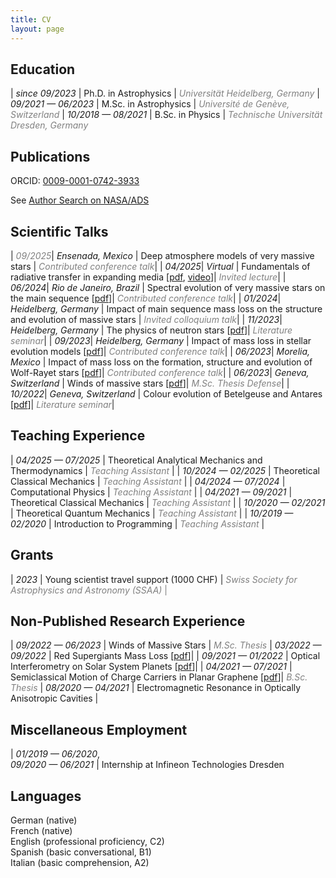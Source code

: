 ```yaml
---
title: CV
layout: page
---
```


## Education

| <span class="text-accent">*since 09/2023*</span> | Ph.D. in Astrophysics | <span style="color:gray">*Universität Heidelberg, Germany*</span>
| <span class="text-accent">*09/2021 — 06/2023*</span> | M.Sc. in Astrophysics | <span style="color:gray">*Université de Genève, Switzerland*</span>
| <span class="text-accent">*10/2018 — 08/2021*</span> | B.Sc. in Physics | <span style="color:gray">*Technische Universität Dresden, Germany*</span>

## Publications

ORCID: [0009-0001-0742-3933](https://orcid.org/0009-0001-0742-3933)

See [Author Search on NASA/ADS](https://ui.adsabs.harvard.edu/search/fq=%7B!type%3Daqp%20v%3D%24fq_database%7D&fq_database=(database%3Aastronomy%20OR%20database%3Aphysics)&p_=0&q=%20author%3A%22Josiek%2C%20J%22&sort=date%20desc%2C%20bibcode%20desc)

## Scientific Talks

| <span style="color:gray">*09/2025*</span>| *Ensenada, Mexico* | Deep atmosphere models of very massive stars | <span style="color:gray">*Contributed conference talk*</span>|
| <span class="text-accent">*04/2025*</span>| *Virtual* | Fundamentals of radiative transfer in expanding media <span class="small-text">[[pdf](https://jorisjosiek.com/assets/documents/202504-Lecture.pdf), [video](https://www.youtube.com/watch?v=2eu1p37UKWs)]</span>| <span style="color:gray">*Invited lecture*</span>|
| <span class="text-accent">*06/2024*</span>| *Rio de Janeiro, Brazil* | Spectral evolution of very massive stars on the main sequence <span class="small-text">[[pdf](https://jorisjosiek.com/assets/documents/202406-Talk.pdf)]</span>| <span style="color:gray">*Contributed conference talk*</span>|
| <span class="text-accent">*01/2024*</span>| *Heidelberg, Germany* | Impact of main sequence mass loss on the structure and evolution of massive stars | <span style="color:gray">*Invited colloquium talk*</span>|
| <span class="text-accent">*11/2023*</span>| *Heidelberg, Germany* | The physics of neutron stars <span class="small-text">[[pdf](https://jorisjosiek.com/assets/documents/202311-JournalTalk.pdf)]</span>| <span style="color:gray">*Literature seminar*</span>|
| <span class="text-accent">*09/2023*</span>| *Heidelberg, Germany* | Impact of mass loss in stellar evolution models <span class="small-text">[[pdf](https://jorisjosiek.com/assets/documents/202309-Talk.pdf)]</span>| <span style="color:gray">*Contributed conference talk*</span>|
| <span class="text-accent">*06/2023*</span>| *Morelia, Mexico* | Impact of mass loss on the formation, structure and evolution of Wolf-Rayet stars <span class="small-text">[[pdf](https://jorisjosiek.com/assets/documents/202306-Talk.pdf)]</span>| <span style="color:gray">*Contributed conference talk*</span>|
| <span class="text-accent">*06/2023*</span>| *Geneva, Switzerland* | Winds of massive stars <span class="small-text">[[pdf](https://jorisjosiek.com/assets/documents/MSC-Defense.pdf)]</span>| <span style="color:gray">*M.Sc. Thesis Defense*</span>|
| <span class="text-accent">*10/2022*</span>| *Geneva, Switzerland* | Colour evolution of Betelgeuse and Antares <span class="small-text">[[pdf](https://jorisjosiek.com/assets/documents/202210-JournalTalk.pdf)]</span>| <span style="color:gray">*Literature seminar*</span>|

## Teaching Experience

| <span class="text-accent">*04/2025 — 07/2025*</span> | Theoretical Analytical Mechanics and Thermodynamics | <span style="color:gray">*Teaching Assistant*</span> |
| <span class="text-accent">*10/2024 — 02/2025*</span> | Theoretical Classical Mechanics | <span style="color:gray">*Teaching Assistant*</span> |
| <span class="text-accent">*04/2024 — 07/2024*</span> | Computational Physics | <span style="color:gray">*Teaching Assistant*</span> |
| <span class="text-accent">*04/2021 — 09/2021*</span> | Theoretical Classical Mechanics | ­<span style="color:gray">*Teaching Assistant*</span> |
| <span class="text-accent">*10/2020 — 02/2021*</span> | Theoretical Quantum Mechanics | ­<span style="color:gray">*Teaching Assistant*</span> |
| <span class="text-accent">*10/2019 — 02/2020*</span> | Introduction to Programming | ­<span style="color:gray">*Teaching Assistant*</span> |

## Grants

| <span class="text-accent">*2023*</span> | Young scientist travel support (1000 CHF) | <span style="color:gray">*Swiss Society for Astrophysics and Astronomy (SSAA)* |

## Non-Published Research Experience

| <span class="text-accent">*09/2022 — 06/2023*</span> | Winds of Massive Stars | <span style="color:gray">*M.Sc. Thesis*</span>
| <span class="text-accent">*03/2022 — 09/2022*</span> | Red Supergiants Mass Loss <span class="small-text">[[pdf](https://jorisjosiek.com/assets/documents/RSG-Mass-Loss-Report.pdf)]</span>|
| <span class="text-accent">*09/2021 — 01/2022*</span> | Optical Interferometry on Solar System Planets <span class="small-text">[[pdf](https://jorisjosiek.com/assets/documents/Optical-Interferometry-Solar-System-Planets-Report.pdf)]</span>|
| <span class="text-accent">*04/2021 — 07/2021*</span> | Semiclassical Motion of Charge Carriers in Planar Graphene <span class="small-text">[[pdf](https://jorisjosiek.com/assets/documents/Charge-Carriers-Graphene-Thesis.pdf)]</span>| <span style="color:gray">*B.Sc. Thesis*</span>
| <span class="text-accent">*08/2020 — 04/2021*</span> | Electromagnetic Resonance in Optically Anisotropic Cavities |

## Miscellaneous Employment

| <span class="text-accent">*01/2019 — 06/2020*,</span> <br> <span class="text-accent">*09/2020 — 06/2021*</span> | Internship at Infineon Technologies Dresden

## Languages

<span class="text-accent">German</span> (native) <br>
<span class="text-accent">French</span> (native) <br>
<span class="text-accent">English</span> (professional proficiency, C2) <br>
<span class="text-accent">Spanish</span> (basic conversational, B1) <br>
<span class="text-accent">Italian</span> (basic comprehension, A2)


<br><br><br><br><br><br><br><br><br><br><br><br><br><br><br><br><br><br><br><br><br><br><br><br><br><br><br><br>
